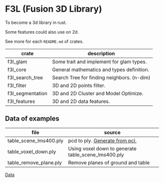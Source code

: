 # F3L (Fusion 3D Library)

To become a 3d library in rust.

Some features could also use on 2d.

See more for each `README.md` of crates.

| crate | description |
|-------|-------------|
|f3l_glam| Some trait and implement for glam types.|
|f3l_core| General mathematics and types definition.|
|f3l_search_tree| Search Tree for finding neighbors. (n-dim)|
|f3l_filter| 3D and 2D points filter.|
|f3l_segmentation| 3D and 2D Cluster and Model Optimize.|
|f3l_features| 3D and 2D data features.|

## Data of examples
|file|source|
|----|------|
|table_scene_lms400.ply| pcd to ply. [Generate from pcl.](https://github.com/PointCloudLibrary/data/blob/master/tutorials/table_scene_lms400.pcd)|
|table_voxel_down.ply| Using voxel down to generate table_scene_lms400.ply|
|table_remove_plane.ply| Remove planes of ground and table|
[Data](https://github.com/Donvlouss/f3l_data)